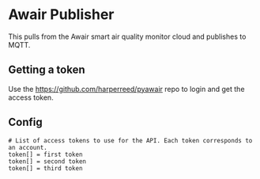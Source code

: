 Awair Publisher
===============

This pulls from the Awair smart air quality monitor cloud and publishes to MQTT.


Getting a token
---------------

Use the https://github.com/harperreed/pyawair repo to login and get the access
token.

Config
------

```
# List of access tokens to use for the API. Each token corresponds to an account.
token[] = first token
token[] = second token
token[] = third token
```
